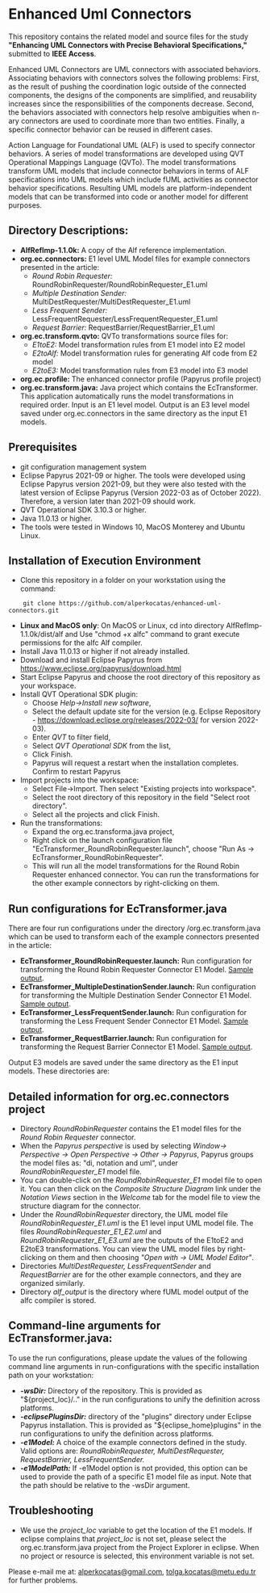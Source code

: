 # Enhanced Uml Connectors

This repository contains the related model and source files for the study **"Enhancing UML Connectors with Precise Behavioral Specifications,"** submitted to **IEEE Access**. 

Enhanced UML Connectors are UML connectors with associated behaviors. Associating behaviors with connectors solves the following problems: First, as the result of pushing the coordination logic outside of the connected components, the designs of the components are simplified, and reusability increases since the responsibilities of the components decrease. Second, the behaviors associated with connectors help resolve ambiguities when n-ary connectors are used to coordinate more than two entities. Finally, a specific connector behavior can be reused in different cases.

Action Language for Foundational UML (ALF) is used to specify connector behaviors. A series of model transformations are developed using QVT Operational Mappings Language (QVTo). The model transformations transform UML models that include connector behaviors in terms of ALF specifications into UML models which include fUML activities as connector behavior specifications. Resulting UML models are platform-independent models that can be transformed into code or another model for different purposes. 

## Directory Descriptions: 
- **AlfRefImp-1.1.0k:** A copy of the Alf reference implementation. 
- **org.ec.connectors:** E1 level UML Model files for example connectors presented in the article: 
  - *Round Robin Requester:* RoundRobinRequester/RoundRobinRequester_E1.uml
  - *Multiple Destination Sender:* MultiDestRequester/MultiDestRequester_E1.uml
  - *Less Frequent Sender:* LessFrequentRequester/LessFrequentRequester_E1.uml
  - *Request Barrier:* RequestBarrier/RequestBarrier_E1.uml
- **org.ec.transform.qvto:** QVTo transformations source files for: 
  - *E1toE2:* Model transformation rules from E1 model into E2 model
  - *E2toAlf:* Model transformation rules for generating Alf code from E2 model
  - *E2toE3:* Model transformation rules from E3 model into E3 model
- **org.ec.profile:** The enhanced connector profile (Papyrus profile project)
- **org.ec.transform.java:** Java project which contains the EcTransformer. This application automatically runs the model transformations in required order. Input is an E1 level model. Output is an E3 level model saved under org.ec.connectors in the same directory as the input E1 models. 

## Prerequisites
- git configuration management system
- Eclipse Papyrus 2021-09 or higher. The tools were developed using Eclipse Papyrus version 2021-09, but they were also tested with the latest version of Eclipse Papyrus (Version 2022-03 as of October 2022). Therefore, a version later than 2021-09 should work. 
- QVT Operational SDK 3.10.3 or higher. 
- Java 11.0.13 or higher. 
- The tools were tested in Windows 10, MacOS Monterey and Ubuntu Linux. 

## Installation of Execution Environment
- Clone this repository in a folder on your workstation using the command: 
```
    git clone https://github.com/alperkocatas/enhanced-uml-connectors.git
```
- **Linux and MacOS only**: On MacOS or Linux, cd into directory AlfRefImp-1.1.0k/dist/alf and Use "chmod +x alfc" command to grant execute permissions for the alfc Alf compiler. 
- Install Java 11.0.13 or higher if not already installed. 
- Download and install Eclipse Papyrus from https://www.eclipse.org/papyrus/download.html
- Start Eclipse Papyrus and choose the root directory of this repository as your workspace. 
- Install QVT Operational SDK plugin: 
  - Choose *Help->Install new software*, 
  - Select the default update site for the version (e.g. Eclipse Repository - https://download.eclipse.org/releases/2022-03/ for version 2022-03). 
  - Enter *QVT* to filter field, 
  - Select *QVT Operational SDK* from the list, 
  - Click Finish. 
  - Papyrus will request a restart when the installation completes. Confirm to restart Papyrus
- Import projects into the workspace: 
  - Select File->Import. Then select "Existing projects into workspace". 
  - Select the root directory of this repository in the field "Select root directory". 
  - Select all the projects and click Finish. 
- Run the transformations:
  - Expand the org.ec.transforma.java project, 
  - Right click on the launch configuration file "EcTransformer_RoundRobinRequester.launch", choose "Run As -> EcTransformer_RoundRobinRequester". 
  - This will run all the model transformations for the Round Robin Requester enhanced connector. You can run the transformations for the other example connectors by right-clicking on them.

## Run configurations for EcTransformer.java
There are four run configurations under the directory /org.ec.transform.java which can be used to transform each of the example connectors presented in the article: 
- **EcTransformer_RoundRobinRequester.launch:** Run configuration for transforming the Round Robin Requester Connector E1 Model. [Sample output](https://github.com/alperkocatas/enhanced-uml-connectors/blob/main/ExampleOutput_RoundRobinRequester.md).
- **EcTransformer_MultipleDestinationSender.launch:** Run configuration for transforming the Multiple Destination Sender Connector E1 Model.  [Sample output](https://github.com/alperkocatas/enhanced-uml-connectors/blob/main/ExampleOutput_MultipleDestinationSender.md).
- **EcTransformer_LessFrequentSender.launch:** Run configuration for transforming the Less Frequent Sender Connector E1 Model. [Sample output](https://github.com/alperkocatas/enhanced-uml-connectors/blob/main/ExampleOutput_LessFrequentSender.md).
- **EcTransformer_RequestBarrier.launch:** Run configuration for transforming the Request Barrier Connector E1 Model. [Sample output](https://github.com/alperkocatas/enhanced-uml-connectors/blob/main/ExampleOutput_RequestBarrier.md).

Output E3 models are saved under the same directory as the E1 input models. These directories are: 

## Detailed information for org.ec.connectors project
- Directory *RoundRobinRequester* contains the E1 model files for the *Round Robin Requester* connector. 
- When the *Papyrus perspective* is used by selecting *Window-> Perspective -> Open Perspective -> Other -> Papyrus*, Papyrus groups the model files as: "di, notation and uml", under *RoundRobinRequester_E1* model file. 
- You can double-click on the *RoundRobinRequester_E1* model file to open it. You can then click on the *Composite Structure Diagram* link under the *Notation Views* section in the *Welcome* tab for the model file to view the structure diagram for the connector. 
- Under the *RoundRobinRequester* directory, the UML model file *RoundRobinRequester_E1.uml* is the E1 level input UML model file. The files *RoundRobinRequester_E1_E2.uml* and *RoundRobinRequester_E1_E3.uml* are the outputs of the E1toE2 and E2toE3 transformations. You can view the UML model files by right-clicking on them and then choosing *"Open with -> UML Model Editor"*. 
- Directories *MultiDestRequester, LessFrequentSender* and *RequestBarrier* are for the other example connectors, and they are organized similarly. 
- Directory *alf_output* is the directory where fUML model output of the alfc compiler is stored. 


## Command-line arguments for EcTransformer.java: 
To use the run configurations, please update the values of the following command line arguments in run-configurations with the specific installation path on your workstation: 
- ***-wsDir:*** Directory of the repository. This is provided as "${project_loc}/.." in the run configurations to unify the definition across platforms. 
- ***-eclipsePluginsDir:*** directory of the "plugins" directory under Eclipse Papyrus installation. This is provided as "${eclipse_home}plugins" in the run configurations to unify the definition across platforms. 
- ***-e1Model:*** A choice of the example connectors defined in the study. Valid options are: *RoundRobinRequester, MultiDestRequester, RequestBarrier, LessFrequentSender.*
- ***-e1ModelPath:*** If -e1Model option is not provided, this option can be used to provide the path of a specific E1 model file as input. Note that the path should be relative to the -wsDir argument. 


## Troubleshooting
- We use the *project_loc* variable to get the location of the E1 models. If eclipse complains that *project_loc* is not set, please select the org.ec.transform.java project from the Project Explorer in eclipse. When no project or resource is selected, this environment variable is not set. 

Please e-mail me at: alperkocatas@gmail.com, tolga.kocatas@metu.edu.tr for further problems. 
